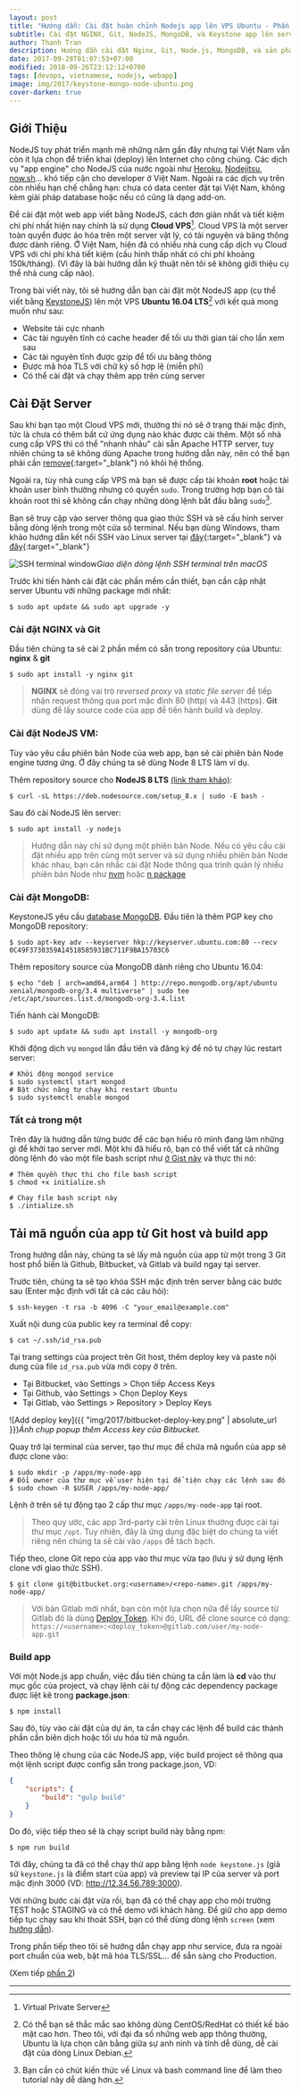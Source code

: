 ```yaml
---
layout: post
title: "Hướng dẫn: Cài đặt hoàn chỉnh Nodejs app lên VPS Ubuntu - Phần 1"
subtitle: Cài đặt NGINX, Git, NodeJS, MongoDB, và Keystone app lên server Ubuntu 16.04 LTS
author: Thanh Tran
description: Hướng dẫn cài đặt Nginx, Git, Node.js, MongoDB, và sản phẩm viết bằng Keystone.js lên server Ubuntu 16.04 LTS
date: 2017-09-28T01:07:53+07:00
modified: 2018-09-26T23:12:12+0700
tags: [devops, vietnamese, nodejs, webapp]
image: img/2017/keystone-mongo-node-ubuntu.png
cover-darken: true
---
```


## Giới Thiệu

NodeJS tuy phát triển mạnh mẽ những năm gần đây nhưng tại Việt Nam vẫn còn ít lựa chọn để triển khai (deploy) lên Internet cho công chúng. Các dịch vụ "app engine" cho NodeJS của nước ngoài như [Heroku](https://www.heroku.com/), [Nodejitsu](https://nodejitsu.com/), [now.sh](https://zeit.co/now)... khó tiếp cận cho developer ở Việt Nam. Ngoài ra các dịch vụ trên còn nhiều hạn chế chẳng hạn: chưa có data center đặt tại Việt Nam, không kèm giải pháp database hoặc nếu có cũng là dạng add-on.

Để cài đặt một web app viết bằng NodeJS, cách đơn giản nhất và tiết kiệm chi phí nhất hiện nay chính là sử dụng **Cloud VPS**[^1]. Cloud VPS là một server toàn quyền được ảo hóa trên một server vật lý, có tài nguyên và băng thông được dành riêng. Ở Việt Nam, hiện đã có nhiều nhà cung cấp dịch vụ Cloud VPS với chi phí khá tiết kiệm (cấu hình thấp nhất có chi phí khoảng 150k/tháng). (Vì đây là bài hướng dẫn kỹ thuật nên tôi sẽ không giới thiệu cụ thể nhà cung cấp nào).

Trong bài viết này, tôi sẽ hướng dẫn bạn cài đặt một NodeJS app (cụ thể viết bằng [KeystoneJS](http://keystonejs.com/)) lên một VPS **Ubuntu 16.04 LTS**[^2] với kết quả mong muốn như sau:

- Website tải cực nhanh
- Các tài nguyên tĩnh có cache header để tối ưu thời gian tải cho lần xem sau
- Các tài nguyên tĩnh được gzip để tối ưu băng thông
- Được mã hóa TLS với chữ ký số hợp lệ (miễn phí)
- Có thể cài đặt và chạy thêm app trên cùng server

## Cài Đặt Server

Sau khi bạn tạo một Cloud VPS mới, thường thì nó sẽ ở trạng thái mặc định, tức là chưa có thêm bất cứ ứng dụng nào khác được cài thêm. Một số nhà cung cấp VPS thì có thể "nhanh nhảu" cài sẵn Apache HTTP server, tuy nhiên chúng ta sẽ không dùng Apache trong hướng dẫn này, nên có thể bạn phải cần [remove](https://askubuntu.com/questions/176964/permanently-removing-apache2){:target="_blank"} nó khỏi hệ thống.

Ngoài ra, tùy nhà cung cấp VPS mà bạn sẽ được cấp tài khoản **root** hoặc tài khoản user bình thường nhưng có quyền `sudo`. Trong trường hợp bạn có tài khoản root thì sẽ không cần chạy những dòng lệnh bắt đầu bằng `sudo`[^3].

Bạn sẽ truy cập vào server thông qua giao thức SSH và sẽ cấu hình server bằng dòng lệnh trong một cửa sổ terminal. Nếu bạn dùng Windows, tham khảo hướng dẫn kết nối SSH vào Linux server tại [đây](https://support.rackspace.com/how-to/connecting-to-linux-from-windows-by-using-putty/){:target="_blank"} và [đây](http://www.wikihow.com/SSH-to-a-Server){:target="_blank"}

![SSH terminal window](/img/2017/ssh-terminal-macos.png)_Giao diện dòng lệnh SSH terminal trên macOS_

Trước khi tiến hành cài đặt các phần mềm cần thiết, bạn cần cập nhật server Ubuntu với những package mới nhất:

```shell
$ sudo apt update && sudo apt upgrade -y
```

### Cài đặt NGINX và Git

Đầu tiên chúng ta sẽ cài 2 phần mềm có sẵn trong repository của Ubuntu: **nginx** & **git**

```shell
$ sudo apt install -y nginx git
```

> **NGINX** sẽ đóng vai trò _reversed proxy_ và _static file server_ để tiếp nhận request thông qua port mặc định 80 (http) và 443 (https). **Git** dùng để lấy source code của app để tiến hành build và deploy.

### Cài đặt NodeJS VM:

Tùy vào yêu cầu phiên bản Node của web app, bạn sẽ cài phiên bản Node engine tương ứng. Ở đây chúng ta sẽ dùng Node 8 LTS làm ví dụ.

Thêm repository source cho **NodeJS 8 LTS** [(link tham khảo)](https://nodejs.org/en/download/package-manager/#debian-and-ubuntu-based-linux-distributions):

```shell
$ curl -sL https://deb.nodesource.com/setup_8.x | sudo -E bash -
```

Sau đó cài NodeJS lên server:

```shell
$ sudo apt install -y nodejs
```

> Hướng dẫn này chỉ sử dụng một phiên bản Node. Nếu có yêu cầu cài đặt nhiều app trên cùng một server và sử dụng nhiều phiên bản Node khác nhau, bạn cân nhắc cài đặt Node thông qua trình quản lý nhiều phiên bản Node như [nvm]( https://github.com/creationix/nvm) hoặc [n package](https://www.npmjs.com/package/n)

### Cài đặt MongoDB:

KeystoneJS yêu cầu [database MongoDB](https://docs.mongodb.com/manual/tutorial/install-mongodb-on-ubuntu/). Đầu tiên là thêm PGP key cho MongoDB repository:

```shell
$ sudo apt-key adv --keyserver hkp://keyserver.ubuntu.com:80 --recv 0C49F3730359A14518585931BC711F9BA15703C6
```

Thêm repository source của MongoDB dành riêng cho Ubuntu 16.04:

```shell
$ echo "deb [ arch=amd64,arm64 ] http://repo.mongodb.org/apt/ubuntu xenial/mongodb-org/3.4 multiverse" | sudo tee /etc/apt/sources.list.d/mongodb-org-3.4.list
```

Tiến hành cài MongoDB:

```shell
$ sudo apt update && sudo apt install -y mongodb-org
```

Khởi động dịch vụ `mongod` lần đầu tiên và đăng ký để nó tự chạy lúc restart server:

```shell
# Khởi động mongod service
$ sudo systemctl start mongod
# Bật chức năng tự chạy khi restart Ubuntu
$ sudo systemctl enable mongod
```

### Tất cả trong một

Trên đây là hướng dẫn từng bước để các bạn hiểu rõ mình đang làm những gì để khởi tạo server mới. Một khi đã hiểu rõ, bạn có thể viết tất cả những dòng lệnh đó vào một file bash script như [ở Gist này](https://gist.github.com/trongthanh/e05524446249ad7727b78941f0e93a01) và thực thi nó:

```shell
# Thêm quyền thực thi cho file bash script
$ chmod +x initialize.sh

# Chạy file bash script này
$ ./intialize.sh
```

## Tải mã nguồn của app từ Git host và build app

Trong hướng dẫn này, chúng ta sẽ lấy mã nguồn của app từ một trong 3 Git host phổ biến là Github, Bitbucket, và Gitlab và build ngay tại server.

Trước tiên, chúng ta sẽ tạo khóa SSH mặc định trên server bằng các bước sau (Enter mặc định với tất cả các câu hỏi):

```shell
$ ssh-keygen -t rsa -b 4096 -C "your_email@example.com"
```

Xuất nội dung của public key ra terminal để copy:

```shell
$ cat ~/.ssh/id_rsa.pub
```

Tại trang settings của project trên Git host, thêm deploy key và paste nội dung của file `id_rsa.pub` vừa mới copy ở trên.

- Tại Bitbucket, vào Settings > Chọn tiếp Access Keys
- Tại Github, vào Settings > Chọn Deploy Keys
- Tại Gitlab, vào Settings > Repository > Deploy Keys

![Add deploy key]({{ "img/2017/bitbucket-deploy-key.png" | absolute_url }})_Ảnh chụp popup thêm Access key của Bitbucket._

Quay trở lại terminal của server, tạo thư mục để chứa mã nguồn của app sẽ được clone vào:

```shell
$ sudo mkdir -p /apps/my-node-app
# Đổi owner của thư mục về user hiện tại để tiện chạy các lệnh sau đó
$ sudo chown -R $USER /apps/my-node-app/
```

Lệnh ở trên sẽ tự động tạo 2 cấp thư mục `/apps/my-node-app` tại root.

> Theo quy ước, các app 3rd-party cài trên Linux thường được cài tại thư mục `/opt`. Tuy nhiên, đây là ứng dụng đặc biệt do chúng ta viết riêng nên chúng ta sẽ cài vào `/apps` để tách bạch.

Tiếp theo, clone Git repo của app vào thư mục vừa tạo (lưu ý sử dụng lệnh clone với giao thức SSH).

```shell
$ git clone git@bitbucket.org:<username>/<repo-name>.git /apps/my-node-app/
```

> Với bản Gitlab mới nhất, bạn còn một lựa chọn nữa để lấy source từ Gitlab đó là dùng [Deploy Token](https://docs.gitlab.com/ee/user/project/deploy_tokens/). Khi đó, URL để clone source có dạng: `https://<username>:<deploy_token>@gitlab.com/user/my-node-app.git`

### Build app

Với một Node.js app chuẩn, việc đầu tiên chúng ta cần làm là **cd** vào thư mục gốc của project, và chạy lệnh cài tự động các dependency package được liệt kê trong **package.json**:

```shell
$ npm install
```

Sau đó, tùy vào cài đặt của dự án, ta cần chạy các lệnh để build các thành phần cần biên dịch hoặc tối ưu hóa từ mã nguồn.

Theo thông lệ chung của các NodeJS app, việc build project sẽ thông qua một lệnh script được config sẵn trong package.json, VD:

```json
{
    "scripts": {
        "build": "gulp build"
    }
}
```

Do đó, việc tiếp theo sẽ là chạy script build này bằng npm:

```shell
$ npm run build
```

Tới đây, chúng ta đã có thể chạy thử app bằng lệnh `node keystone.js` (giả sử `keystone.js` là điểm start của app) và preview tại IP của server và port mặc định 3000 (VD: http://12.34.56.789:3000).

Với những bước cài đặt vừa rồi, bạn đã có thể chạy app cho môi trường TEST hoặc STAGING và có thể demo với khách hàng. Để giữ cho app demo tiếp tục chạy sau khi thoát SSH, bạn có thể dùng dòng lệnh `screen` (xem [hướng dẫn](https://askubuntu.com/questions/904373/how-to-use-screen-command)).

Trong phần tiếp theo tôi sẽ hướng dẫn chạy app như service, đưa ra ngoài port chuẩn của web, bật mã hóa TLS/SSL... để sẵn sàng cho Production.

(Xem tiếp [phần 2](https://int3ractive.com/2018/09/huong-dan-cai-dat-nodejs-app-len-vps-phan-2.html))

---
[^1]: Virtual Private Server
[^2]: Có thể bạn sẽ thắc mắc sao không dùng CentOS/RedHat có thiết kế bảo mật cao hơn. Theo tôi, với đại đa số những web app thông thường, Ubuntu là lựa chọn cân bằng giữa sự anh ninh và tính dễ dùng, dễ cài đặt của dòng Linux Debian.
[^3]: Bạn cần có chút kiến thức về Linux và bash command line để làm theo tutorial này dễ dàng hơn.

